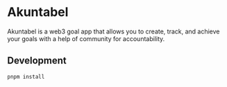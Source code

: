# Akuntabel

Akuntabel is a web3 goal app that allows you to create, track, and achieve your
goals with a help of community for accountability.

## Development

```bash
pnpm install
```
